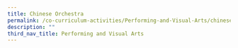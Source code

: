 ```yaml
---
title: Chinese Orchestra
permalink: /co-curriculum-activities/Performing-and-Visual-Arts/chinese-orchestra
description: ""
third_nav_title: Performing and Visual Arts
---
```

